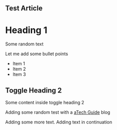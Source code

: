 ## Test Article

# Heading 1

Some random text

Let me add some bullet points

*   Item 1
*   Item 2
*   Item 3

## Toggle Heading 2

Some content inside toggle heading 2

Adding some random test with a [aTech Guide](https://atech.guide/) blog

Adding some more text. Adding text in continuation